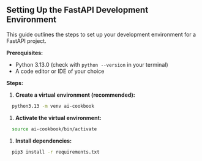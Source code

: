 ## Setting Up the FastAPI Development Environment

This guide outlines the steps to set up your development environment for a FastAPI project.

**Prerequisites:**

* Python 3.13.0 (check with `python --version` in your terminal)
* A code editor or IDE of your choice

**Steps:**

1. **Create a virtual environment (recommended):**

  ```bash
    python3.13 -m venv ai-cookbook
  ```

1. **Activate the virtual environment:**

  ```bash
    source ai-cookbook/bin/activate
  ```

1. **Install dependencies:**

  ```bash
    pip3 install -r requirements.txt
  ```